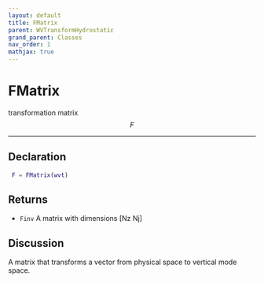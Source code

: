 ```yaml
---
layout: default
title: FMatrix
parent: WVTransformHydrostatic
grand_parent: Classes
nav_order: 1
mathjax: true
---
```


#  FMatrix

transformation matrix $$F$$


---

## Declaration
```matlab
 F = FMatrix(wvt)
```
## Returns
+ `Finv`  A matrix with dimensions [Nz Nj]

## Discussion

  A matrix that transforms a vector from physical
  space to vertical mode space.
 
      
